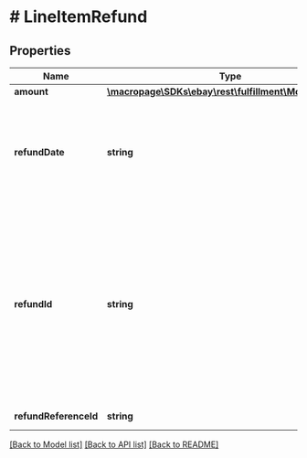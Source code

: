 # # LineItemRefund

## Properties

Name | Type | Description | Notes
------------ | ------------- | ------------- | -------------
**amount** | [**\macropage\SDKs\ebay\rest\fulfillment\Model\Amount**](Amount.md) |  | [optional] 
**refundDate** | **string** | The date and time that the refund was issued for the line item. This timestamp is in ISO 8601 format, which uses the 24-hour Universal Coordinated Time (UTC) clock. This field is not returned until the refund has been issued. Format: YYYY-MM-DDTHH:MM:SS.SSSZ Example: 2015-08-04T19:09:02.768Z | [optional] 
**refundId** | **string** | Unique identifier of a refund that was initiated for an order&#39;s line item through the issueRefund method. If the issueRefund method was used to issue a refund at the order level, this identifier is returned at the order level instead (paymentSummary.refunds.refundId field). A refundId value is returned in the response of the issueRefund method, and this same value will be returned in the getOrder and getOrders responses for pending and completed refunds. The issueRefund method can only be used for eBay managed payment orders. | [optional] 
**refundReferenceId** | **string** | This field is reserved for internal or future use. | [optional] 

[[Back to Model list]](../../README.md#documentation-for-models) [[Back to API list]](../../README.md#documentation-for-api-endpoints) [[Back to README]](../../README.md)


